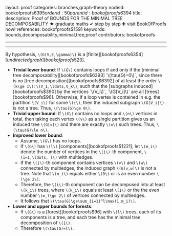 layout: proof
categories: branches,graph-theory
nodeid: bookofproofs$6395
orderid: 50
parentid: bookofproofs$6394
title: 
description:  Proof of BOUNDS FOR THE MINIMAL TREE DECOMPOSABILITY &#9733; graduate maths &#10004; step by step &#10010; visit BookOfProofs now!
references: bookofproofs$1591
keywords: bounds,decomposability,minimal,tree,proof
contributors: bookofproofs

---


---

By hypothesis, `\(G(V,E,\gamma)\)` is a [finite][bookofproofs$6354] [undirected graph][bookofproofs$523].
* **Trivial lower bound**: If `\(G\)` contains loops if and only if the [minimal tree decomposability][bookofproofs$6393] `\(\tau(G)=0\)`, since there is no [tree decomposition][bookofproofs$6392] of at least the order `\(k\ge 1\)`: `\(V_1,\ldots,V_k\)`, such that the  [subgraphs induced][bookofproofs$390] by the vertices `\(V_i\)`, `\(G[V_i]\)` are all [trees][bookofproofs$96]. Otherwise, if a loop vertex is contained in e.g. the partition `\(V_i\)` for some `\(i\)`, then the induced subgraph `\(G[V_i]\)` is not a tree. Thus, `\(\tau(G)\ge 0\)`.
* **Trivial upper bound**: If `\(G\)` contains no loops and `\(n\)` vertices in total, then taking each vertex `\(v\)` as a single partition gives us an induced tree `\(G[v]\)` and there are exactly `\(n\)` such trees. Thus, `\(\tau(G)\le n\)`.
* **Improved lower bound**: 
   * Assume, `\(G\)` has no loops.
   * If `\(G\)` has `\(l\)` [components][bookofproofs$1221], let `\(m_i\)` denote the number of vertices in the `\(i\)`-th component, `\(i=1,\ldots, l\)` with multiedges. 
   * If the `\(i\)`-th component contains vertices `\(v\)` and `\(w\)` connected by multiedges, the induced graph `\(G[v,w]\)` is not a tree. Note that `\(m_i\)` equals either `\(0\)` or is an even number `\(\ge 2\)`.
   * Therefore, the `\(i\)`-th component can be decomposed into at least `\(k_i\)` trees, where `\(k_i\)` equals at least `\(1\)` or the the even number `\(m_l\ge 2\)` of vertices connected by multiedges.
   * It follows that `\(\tau(G)\ge\sum_{i=1}^l\max(1,m_i)\)`. 
* **Lower and upper bounds for forests**:
   * If `\(G\)` is a [forest][bookofproofs$96] with `\(l\)` trees, each of its components is a tree, and each tree has the minimal tree decomposition of `\(1\)`. 
   * Therefore `\(\tau(G)=l\)`.
